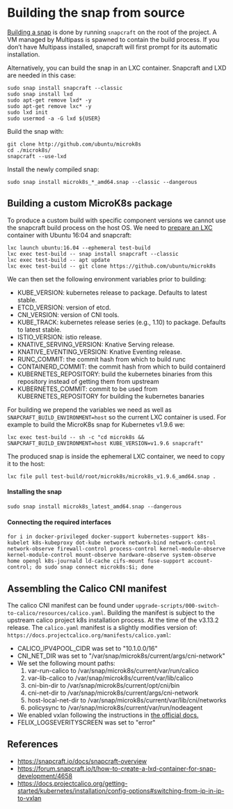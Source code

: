 # Building the snap from source

[Building a snap](https://snapcraft.io/docs/snapcraft-overview) is done by running `snapcraft` on the root of the project.
A VM managed by Multipass is spawned to contain the build process. If you don’t have Multipass installed,
snapcraft will first prompt for its automatic installation.

Alternatively, you can build the snap in an LXC container.
Snapcraft and LXD are needed in this case:
```
sudo snap install snapcraft --classic
sudo snap install lxd
sudo apt-get remove lxd* -y
sudo apt-get remove lxc* -y
sudo lxd init
sudo usermod -a -G lxd ${USER}
```

Build the snap with:
```
git clone http://github.com/ubuntu/microk8s
cd ./microk8s/
snapcraft --use-lxd
```

Install the newly compiled snap:
```
sudo snap install microk8s_*_amd64.snap --classic --dangerous
```

## Building a custom MicroK8s package

To produce a custom build with specific component versions we cannot use the snapcraft build process on the host OS. We need to
[prepare an LXC](https://forum.snapcraft.io/t/how-to-create-a-lxd-container-for-snap-development/4658)
container with Ubuntu 16:04 and snapcraft:
```
lxc launch ubuntu:16.04 --ephemeral test-build
lxc exec test-build -- snap install snapcraft --classic
lxc exec test-build -- apt update
lxc exec test-build -- git clone https://github.com/ubuntu/microk8s
```

We can then set the following environment variables prior to building:
 - KUBE_VERSION: kubernetes release to package. Defaults to latest stable.
 - ETCD_VERSION: version of etcd.
 - CNI_VERSION: version of CNI tools.
 - KUBE_TRACK: kubernetes release series (e.g., 1.10) to package. Defaults to latest stable.
 - ISTIO_VERSION: istio release.
 - KNATIVE_SERVING_VERSION: Knative Serving release.
 - KNATIVE_EVENTING_VERSION: Knative Eventing release.
 - RUNC_COMMIT: the commit hash from which to build runc
 - CONTAINERD_COMMIT: the commit hash from which to build containerd
 - KUBERNETES_REPOSITORY: build the kubernetes binaries from this repository instead of getting them from upstream
 - KUBERNETES_COMMIT: commit to be used from KUBERNETES_REPOSITORY for building the kubernetes banaries


For building we prepend the variables we need as well as `SNAPCRAFT_BUILD_ENVIRONMENT=host` so the current LXC container is used. For example to build the MicroK8s snap for Kubernetes v1.9.6 we:
```
lxc exec test-build -- sh -c "cd microk8s && SNAPCRAFT_BUILD_ENVIRONMENT=host KUBE_VERSION=v1.9.6 snapcraft"
```

The produced snap is inside the ephemeral LXC container, we need to copy it to the host:
```
lxc file pull test-build/root/microk8s/microk8s_v1.9.6_amd64.snap .
```

#### Installing the snap

```
sudo snap install microk8s_latest_amd64.snap --dangerous
```

#### Connecting the required interfaces

```
for i in docker-privileged docker-support kubernetes-support k8s-kubelet k8s-kubeproxy dot-kube network network-bind network-control network-observe firewall-control process-control kernel-module-observe kernel-module-control mount-observe hardware-observe system-observe home opengl k8s-journald ld-cache cifs-mount fuse-support account-control; do sudo snap connect microk8s:$i; done
```

## Assembling the Calico CNI manifest

The calico CNI manifest can be found under `upgrade-scripts/000-switch-to-calico/resources/calico.yaml`.
Building the manifest is subject to the upstream calico project k8s installation process.
At the time of the v3.13.2 release. The `calico.yaml` manifest is a slightly modifies version of:
`https://docs.projectcalico.org/manifests/calico.yaml`:
- CALICO_IPV4POOL_CIDR was set to "10.1.0.0/16"
- CNI_NET_DIR was set to "/var/snap/microk8s/current/args/cni-network"
- We set the following mount paths:
  1. var-run-calico to /var/snap/microk8s/current/var/run/calico
  1. var-lib-calico to /var/snap/microk8s/current/var/lib/calico
  1. cni-bin-dir to /var/snap/microk8s/current/opt/cni/bin
  1. cni-net-dir to /var/snap/microk8s/current/args/cni-network
  1. host-local-net-dir to /var/snap/microk8s/current/var/lib/cni/networks
  1. policysync to /var/snap/microk8s/current/var/run/nodeagent
- We enabled vxlan following the instructions in [the official docs.](https://docs.projectcalico.org/getting-started/kubernetes/installation/config-options#switching-from-ip-in-ip-to-vxlan)
- FELIX_LOGSEVERITYSCREEN was set to "error"

## References

- https://snapcraft.io/docs/snapcraft-overview
- https://forum.snapcraft.io/t/how-to-create-a-lxd-container-for-snap-development/4658
- https://docs.projectcalico.org/getting-started/kubernetes/installation/config-options#switching-from-ip-in-ip-to-vxlan
